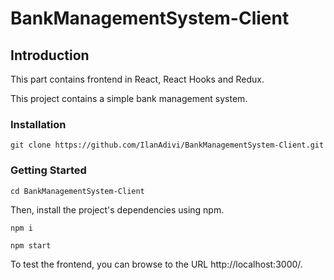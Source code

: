 # BankManagementSystem-Client

## Introduction

This part contains frontend in React, React Hooks and Redux.

This project contains a simple bank management system.

### Installation

```
git clone https://github.com/IlanAdivi/BankManagementSystem-Client.git
```

### Getting Started

```
cd BankManagementSystem-Client
```

Then, install the project's dependencies using npm.

```
npm i
```

```
npm start
```

To test the frontend, you can browse to the URL http://localhost:3000/.
